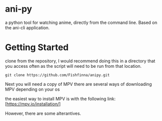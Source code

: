 # ani-py

a python tool for watching anime, directly from the command line.
Based on the ani-cli application.

# Getting Started

clone from the repository, I would recommend doing this in a directory that you access often as the script will need to be run from that location.

```
git clone https://github.com/Fishfinna/anipy.git
```

Next you will need a copy of MPV
there are several ways of downloading MPV depending on your os

the easiest way to install MPV is with the following link:
[https://mpv.io/installation/]

However, there are some alterantives.
